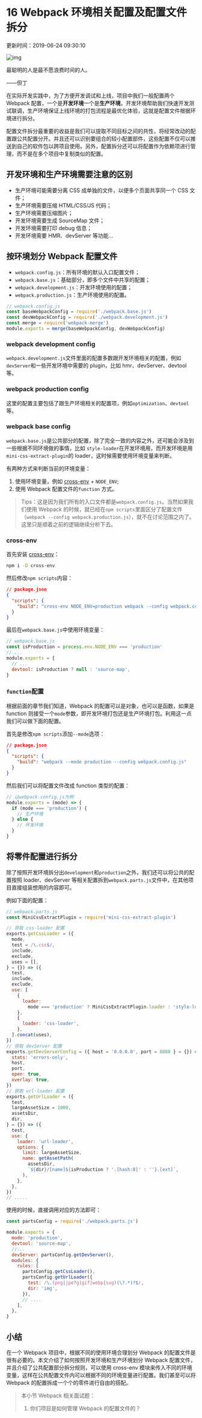 # 16 Webpack 环境相关配置及配置文件拆分

更新时间：2019-06-24 09:30:10

![img](https://img1.mukewang.com/5cd963cd0001682f06400359.jpg)

最聪明的人是最不愿浪费时间的人。

——但丁

在实际开发实践中，为了方便开发调试和上线，项目中我们一般配置两个 Webpack 配置，一个是**开发环境**一个是**生产环境**，开发环境帮助我们快速开发测试联调，生产环境保证上线环境的打包流程是最优化体验，这就是配置文件根据环境进行拆分。

配置文件拆分最重要的收益是我们可以提取不同目标之间的共性，将经常改动的配置跟公共配置分开。并且还可以识别要组合的较小配置部件，这些配置不仅可以推送到自己的软件包以跨项目使用。另外，配置拆分还可以将配置作为依赖项进行管理，而不是在多个项目中复制类似的配置。

## 开发环境和生产环境需要注意的区别

- 生产环境可能需要分离 CSS 成单独的文件，以便多个页面共享同一个 CSS 文件；
- 生产环境需要压缩 HTML/CSS/JS 代码；
- 生产环境需要压缩图片；
- 开发环境需要生成 SourceMap 文件；
- 开发环境需要打印 debug 信息；
- 开发环境需要 HMR、devServer 等功能…

## 按环境划分 Webpack 配置文件

- `webpack.config.js`：所有环境的默认入口配置文件；
- `webpack.base.js`：基础部分，即多个文件中共享的配置；
- `webpack.development.js`：开发环境使用的配置；
- `webpack.production.js`：生产环境使用的配置。

```js
// webpack.config.js
const baseWebpackConfig = require('./webpack.base.js')
const devWebpackConfig = require('./webpack.development.js')
const merge = require('webpack-merge')
module.exports = merge(baseWebpackConfig, devWebpackConfig)
```

### webpack development config

`webpack.development.js`文件里面的配置多数跟开发环境相关的配置，例如`devServer`和一些开发环境中需要的 plugin，比如 hmr、devServer、devtool 等。

### webpack production config

这里的配置主要包括了跟生产环境相关的配置项，例如`optimization`、`devtool`等。

### webpack base config

`webpack.base.js`是公共部分的配置，除了完全一致的内容之外，还可能会涉及到一些根据不同环境做的事情，比如 `style-loader`在开发环境用，而开发环境是用`mini-css-extract-plugin`的 loader，这时候需要使用环境变量来判断。

有两种方式来判断当前的环境变量：

1. 使用环境变量，例如 [cross-env](https://www.npmjs.com/package/cross-env) + `NODE_ENV`;
2. 使用 Webpack 配置文件的`function` 方式。

> Tips：这是因为我们所有的入口文件都是`webpack.config.js`。当然如果我们使用 Webpack 的时候，就已经在`npm scripts`里面区分了配置文件（`webpack --config webpack.production.js`），就不在讨论范围之内了。这里只是顺着之前的逻辑继续分析下去。

### cross-env

首先安装 [cross-env](https://www.npmjs.com/package/cross-env)：

```bash
npm i -D cross-env
```

然后修改`npm scripts`内容：

```json
// package.json
{
  "scripts": {
    "build": "cross-env NODE_ENV=production webpack --config webpack.config.js"
  }
}
```

最后在`webpack.base.js`中使用环境变量：

```js
// webpack.base.js
const isProduction = process.env.NODE_ENV === 'production'
//....
module.exports = {
  // ...
  devtool: isProduction ? null : 'source-map',
}
```

### `function`配置

根据前面的章节我们知道，Webpack 的配置可以是对象，也可以是函数，如果是 function 则接受一个`mode`参数，即开发环境打包还是生产环境打包。利用这一点我们可以做下面的配置。

首先是修改`npm scripts`添加`--mode`选项：

```json
// package.json
{
  "scripts": {
    "build": "webpack --mode production --config webpack.config.js"
  }
}
```

然后我们可以将配置文件改成 function 类型的配置：

```js
// 以webpack.config.js为例
module.exports = (mode) => {
  if (mode === 'production') {
    // 生产环境
  } else {
    // 开发环境
  }
}
```

## 将零件配置进行拆分

除了按照开发环境拆分出`development`和`production`之外，我们还可以将公共的配置按照 loader、devServer 等相关配置拆到`webpack.parts.js`文件中，在其他项目直接组装想用的内容即可。

例如下面的配置：

```js
// webpack.parts.js
const MiniCssExtractPlugin = require('mini-css-extract-plugin')

// 获取 css-loader 配置
exports.getCssLoader = ({
  mode,
  test = /\.css$/,
  include,
  exclude,
  uses = [],
} = {}) => ({
  test,
  include,
  exclude,
  use: [
    {
      loader:
        mode === 'production' ? MiniCssExtractPlugin.loader : 'style-loader',
    },
    {
      loader: 'css-loader',
    },
  ].concat(uses),
})
// 获取 devServer 配置
exports.getDevServerConfig = ({ host = '0.0.0.0', port = 8888 } = {}) => ({
  stats: 'errors-only',
  host,
  port,
  open: true,
  overlay: true,
})
// 获取 url-loader 配置
exports.getUrlLoader = ({
  test,
  largeAssetSize = 1000,
  assetsDir,
  dir,
} = {}) => ({
  test,
  use: {
    loader: 'url-loader',
    options: {
      limit: largeAssetSize,
      name: getAssetPath(
        assetsDir,
        `${dir}/[name]${isProduction ? '.[hash:8]' : ''}.[ext]`,
      ),
    },
  },
})
// .....
```

使用的时候，直接调用对应的方法即可：

```js
const partsConfig = require('./webpack.parts.js')

module.exports = {
  mode: 'production',
  devtool: 'source-map',
  //...
  devServer: partsConfig.getDevServer(),
  modules: {
    rules: [
      partsConfig.getCssLoader(),
      partsConfig.getUrlLoader({
        test: /\.(png|jpe?g|gif|webp|svg)(\?.*)?$/,
        dir: 'img',
      }),
      // ....
    ],
  },
}
```

## 小结

在一个 Webpack 项目中，根据不同的使用环境合理划分 Webpack 的配置文件是很有必要的。本文介绍了如何按照开发环境和生产环境划分 Webpack 配置文件，并且介绍了公共配置部分拆分规则，可以使用 cross-env 模块来传入不同的环境变量，这样在公共配置文件内可以根据不同的环境变量进行配置。我们甚至可以将 Webpack 的配置拆成一个个的零件进行自由的搭配。

> 本小节 Webpack 相关面试题：
>
> 1. 你们项目是如何管理 Webpack 的配置文件的？
